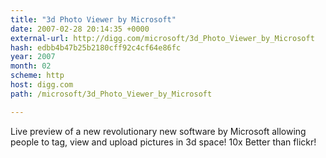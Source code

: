 ```yaml
---
title: "3d Photo Viewer by Microsoft"
date: 2007-02-28 20:14:35 +0000
external-url: http://digg.com/microsoft/3d_Photo_Viewer_by_Microsoft
hash: edbb4b47b25b2180cff92c4cf64e86fc
year: 2007
month: 02
scheme: http
host: digg.com
path: /microsoft/3d_Photo_Viewer_by_Microsoft

---
```


Live preview of a new revolutionary new software by Microsoft allowing people to tag, view and upload pictures in 3d space! 10x Better than flickr!
